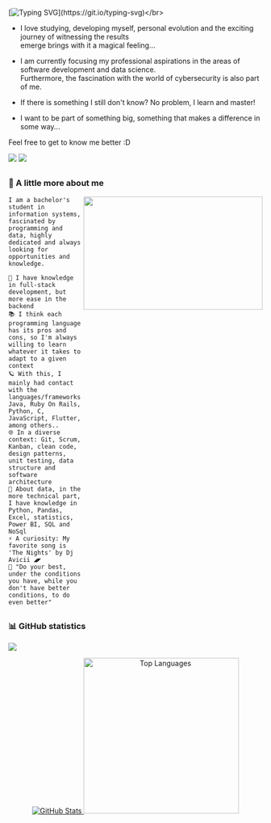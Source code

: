 [![Typing SVG](https://readme-typing-svg.demolab.com?font=Indie+Flower&size=26&pause=1000&color=0074D9&background=FFFFFF00&vCenter=true&width=700&height=34&lines=%F0%9F%91%8B%F0%9F%8F%BB+Hello+everyone..+welcome%2C+it's+a+pleasure+to+have+you+here!)](https://git.io/typing-svg)</br>
- I love studying, developing myself, personal evolution and the exciting journey of witnessing the results</br>emerge brings with it a magical feeling...
  
- I am currently focusing my professional aspirations in the areas of software development and data science.</br>Furthermore, the fascination with the world of cybersecurity is also part of me.
  
- If there is something I still don't know? No problem, I learn and master!
  
- I want to be part of something big, something that makes a difference in some way... </br>

Feel free to get to know me better :D

<p align="left">
  <a href="https://www.linkedin.com/in/gabriel-as-amorim/" alt="Linkedin">
  <img src="https://img.shields.io/badge/-Linkedin-0e76a8?style=flat-square&logo=Linkedin&logoColor=white&link=https://www.linkedin.com/in/gabriel-as-amorim/" /></a>
  <a href="mailto:gabrielamorim002@gmail.com" alt="Gmail"> 
  <img src="https://img.shields.io/badge/-Gmail-FF0000?style=flat-square&labelColor=FF0000&logo=gmail&logoColor=white&link=mailto:gabrielamorim002@gmail.com" /></a>
</p>

## 

### 🧩 A little more about me

<img align="right" width="355" height="224" src="https://user-images.githubusercontent.com/74038190/225813708-98b745f2-7d22-48cf-9150-083f1b00d6c9.gif" />

```
I am a bachelor's student in information systems, fascinated by programming and
data, highly dedicated and always looking for opportunities and knowledge.

🔭 I have knowledge in full-stack development, but more ease in the backend
📚 I think each programming language has its pros and cons, so I'm always willing to learn whatever it takes to adapt to a given context
🪐 With this, I mainly had contact with the languages/frameworks Java, Ruby On Rails, Python, C, JavaScript, Flutter, among others..
🌐 In a diverse context: Git, Scrum, Kanban, clean code, design patterns, unit testing, data structure and software architecture
🎲 About data, in the more technical part, I have knowledge in Python, Pandas, Excel, statistics, Power BI, SQL and NoSql
⚡ A curiosity: My favorite song is 'The Nights' by Dj Avicii ◢◤
🌱 "Do your best, under the conditions you have, while you don't have better conditions, to do even better"
```

##

### 📊 GitHub statistics

![](https://komarev.com/ghpvc/?username=gabriel-asevedo&color=0074D9)

<div align="center">
  <a href="https://github-readme-stats-sigma-five.vercel.app/api?username=gabriel-asevedo&show_icons=true&theme=tokyonight&include_all_commits=true&count_private=true">
    <img src="https://github-readme-stats-sigma-five.vercel.app/api?username=gabriel-asevedo&show_icons=true&theme=tokyonight&include_all_commits=true&count_private=true" alt="GitHub Stats" />
  </a>
  <a href="https://git.io/streak-stats">
    <img src="https://github-readme-stats.vercel.app/api/top-langs/?username=gabriel-asevedo&layout=compact&langs_count=8&theme=tokyonight" alt="Top Languages" style="width: 308px" />
  </a>
</div>
